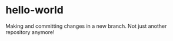 # hello-world

Making and committing changes in a new branch.  Not just another repository anymore!
